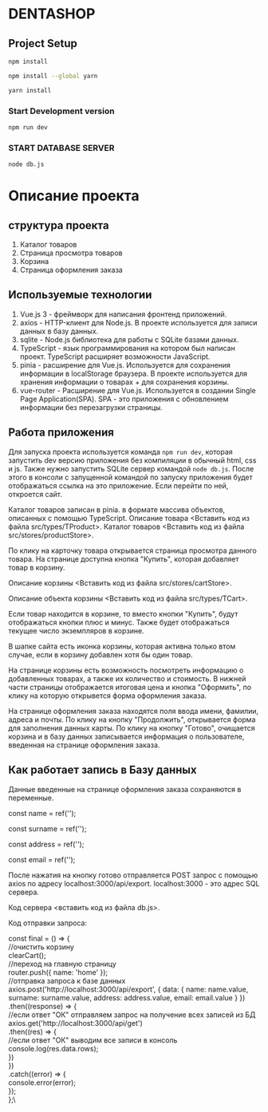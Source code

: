 # DENTASHOP

## Project Setup

```sh
npm install
```

```sh
npm install --global yarn
```

```sh
yarn install
```

### Start Development version

```sh
npm run dev
```

### START DATABASE SERVER

```
node db.js
```

# Описание проекта

## структура проекта

1. Каталог товаров
2. Страница просмотра товаров
3. Корзина
4. Страница оформления заказа

## Используемые технологии

1. Vue.js 3 - фреймворк для написания фронтенд приложений.
2. axios - HTTP-клиент для Node.js. В проекте используется для записи данных в базу данных.
3. sqlite - Node.js библиотека для работы с SQLite базами данных.
4. TypeScript - язык программирования на котором был написан проект. TypeScript расширяет возможности JavaScript.
5. pinia - расширение для Vue.js. Используется для сохранения информации в localStorage браузера. В проекте используется для хранения информации о товарах + для сохранения корзины.
6. vue-router - Расширение для Vue.js. Используется в создании Single Page Application(SPA). SPA - это приложения с обновлением информации без перезагрузки страницы.

## Работа приложения

Для запуска проекта используется команда `npm run dev`, которая запустить dev версию приложения без компиляции в обычный html, css и js. Также нужно запустить SQLite сервер командой `node db.js`. После этого в консоли с запущенной командой по запуску приложения будет отображаться ссылка на это приложение. Если перейти по ней, откроется сайт.

Каталог товаров записан в pinia. в формате массива объектов, описанных с помощью TypeScript. Описание товара <Вставить код из файла src/types/TProduct>. Каталог товаров  <Вставить код из файла src/stores/productStore>.

По клику на карточку товара открывается страница просмотра данного товара. На странице доступна кнопка "Купить", которая добавляет товар в корзину.

Описание корзины <Вставить код из файла src/stores/cartStore>.

Описание объекта корзины <Вставить код из файла src/types/TCart>.

Если товар находится в корзине, то вместо кнопки "Купить", будут отображаться кнопки плюс и минус. Также будет отображаться текущее число экземпляров в корзине.

В шапке сайта есть иконка корзины, которая активна только втом случае, если в корзину добавлен хотя бы один товар.

На странице корзины есть возможность посмотреть информацию о добавленных товарах, а также их количество и стоимость. В нижней части страницы отображается итоговая цена и кнопка "Оформить", по клику на которую открывется форма оформления заказа.

На странице оформления заказа находятся поля ввода имени, фамилии, адреса и почты. По клику на кнопку "Продолжить", открывается форма для заполнения данных карты. По клику на кнопку "Готово", очищается корзина и в базу данных записывается информация о пользователе, введенная на странице оформления заказа.

## Как работает запись в Базу данных

Данные введенные на странице оформления заказа сохраняются в переменные.

const name = ref('');

const surname = ref('');

const address = ref('');

const email = ref('');

После нажатия на кнопку готово отправляется POST запрос с помощью axios по адресу localhost:3000/api/export. localhost:3000 - это адрес SQL сервера.

Код сервера <вставить код из файла db.js>.

Код отправки запроса: 

const final = () => {\
//очистить корзину\
clearCart();\
//переход на главную страницу\
router.push({ name: 'home' });\
//отправка запроса к базе данных
axios.post('http://localhost:3000/api/export', { data: { name: name.value, surname: surname.value, address: address.value, email: email.value } })\
.then((response) => {\
//если ответ "ОК" отправляем запрос на получение всех записей из БД\
axios.get('http://localhost:3000/api/get')\
.then((res) => {\
//если ответ "ОК" выводим все записи в консоль\
console.log(res.data.rows);\
})\
})\
.catch((error) => {\
console.error(error);\
});\
};\

